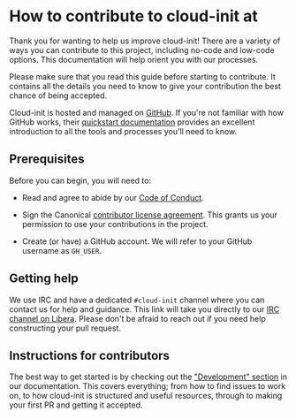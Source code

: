 # How to contribute to cloud-init at 

Thank you for wanting to help us improve cloud-init! There are a variety of
ways you can contribute to this project, including no-code and low-code options.
This documentation will help orient you with our processes.

Please make sure that you read this guide before starting to contribute. It
contains all the details you need to know to give your contribution the best
chance of being accepted.

Cloud-init is hosted and managed on [GitHub](https://github.com). If you're not
familiar with how GitHub works, their
[quickstart documentation](https://docs.github.com/en/get-started/quickstart)
provides an excellent introduction to all the tools and processes you'll need
to know.

## Prerequisites

Before you can begin, you will need to:

* Read and agree to abide by our
  [Code of Conduct](https://ubuntu.com/community/code-of-conduct).

* Sign the Canonical
  [contributor license agreement](https://ubuntu.com/legal/contributors). This
  grants us your permission to use your contributions in the project.

* Create (or have) a GitHub account. We will refer to your GitHub username as
  `GH_USER`.

## Getting help

We use IRC and have a dedicated `#cloud-init` channel where you can contact
us for help and guidance. This link will take you directly to our
[IRC channel on Libera](https://kiwiirc.com/nextclient/irc.libera.chat/cloud-init).
Please don't be afraid to reach out if you need help constructing your pull
request.

## Instructions for contributors

The best way to get started is by checking out the
["Development" section](https://cloudinit.readthedocs.io/en/latest/development/index.html)
in our documentation. This covers everything; from how to find issues to work
on, to how cloud-init is structured and useful resources, through to making your
first PR and getting it accepted.
